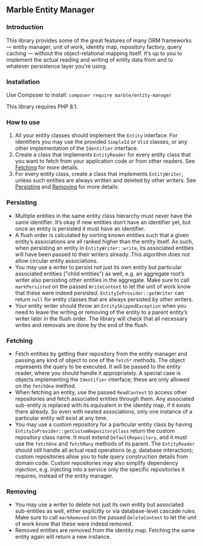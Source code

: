 ## Marble Entity Manager

### Introduction

This library provides some of the great features of many ORM frameworks — entity manager, unit of work,
identity map, repository factory, query caching — without the object-relational mapping itself.
It’s up to you to implement the actual reading and writing of entity data from and to whatever
persistence layer you’re using.

### Installation

Use Composer to install: `composer require marble/entity-manager`

This library requires PHP 8.1.

### How to use

1. All your entity classes should implement the `Entity` interface. For identifiers you may use the 
provided `SimpleId` or `Ulid` classes, or any other implementation of the `Identifier` interface.
2. Create a class that implements `EntityReader` for every entity class that you want to fetch
from your application code or from other readers. See [Fetching](#fetching) for more details.
3. For every entity class, create a class that implements `EntityWriter`, unless such entities are
always written and deleted by other writers. See [Persisting](#persisting) and [Removing](#removing)
for more details.

### Persisting

- Multiple entities in the same entity class hierarchy must never have the same identifier. It’s okay if
new entities don’t have an identifier yet, but once an entity is persisted it must have an identifier.
- A flush order is calculated by sorting known entities such that a given entity’s associations are
all ranked higher than the entity itself. As such, when persisting an entity in `EntityWriter::write`, 
its associated entities will have been passed to their writers already. This algorithm does not 
allow circular entity associations. 
- You may use a writer to persist not just its own entity but particular associated entities ("child entities")
as well, e.g. an aggregate root’s writer also persisting other entities in the aggregate. Make sure
to call `markPersisted` on the passed `WriteContext` to let the unit of work know that
these were indeed persisted. `EntityIoProvider::getWriter` can return `null` for entity classes
that are always persisted by other writers.
- Your entity writer should throw an `EntitySkippedException` when you need to leave the writing or removing
of the entity to a parent entity’s writer later in the flush order. The library will check that all
necessary writes and removals are done by the end of the flush.

### Fetching

- Fetch entities by getting their repository from the entity manager and passing any kind of object
to one of the `fetch*` methods. The object represents the query to be executed. It will be passed
to the entity reader, where you should handle it appropriately. A special case is objects implementing
the `Identifier` interface; these are only allowed on the `fetchOne` method.
- When fetching an entity, use the passed `ReadContext` to access other repositories and
fetch associated entities through them. Any associated sub-entity is replaced with its equivalent 
in the identity map, if it exists there already. So even with nested associations, only one instance 
of a particular entity will exist at any time.
- You may use a custom repository for a particular entity class by having
`EntityIoProvider::getCustomRepositoryClass` return the custom repository class name. It must
extend `DefaultRepository`, and it must use the `fetchOne` and `fetchMany` methods of its parent. 
The `EntityReader` should still handle all actual read operations (e.g. database interaction);
custom repositories allow you to hide query construction details from domain code. Custom repositories
may also simplify dependency injection, e.g. injecting into a service only the specific repositories it 
requires, instead of the entity manager.

### Removing

- You may use a writer to delete not just its own entity but associated sub-entities as well, either 
explicitly or via database-level cascade rules. Make sure to call `markRemoved` on the passed `DeleteContext`
to let the unit of work know that these were indeed removed.
- Removed entities are removed from the identity map. Fetching the same entity again will return a new
instance.
